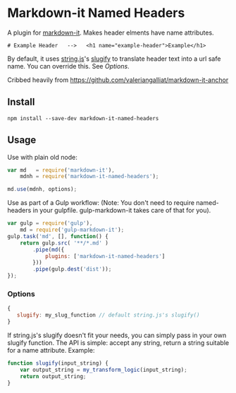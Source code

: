 # Markdown-it Named Headers

A plugin for [markdown-it](https://github.com/markdown-it/markdown-it). Makes header elments have name attributes.

```
# Example Header   -->   <h1 name="example-header">Example</h1>
```

By default, it uses [string.js](http://stringjs.com/)'s [slugify](http://stringjs.com/#methods/slugify) to translate header text into a url safe name. You can override this. See _Options_.

Cribbed heavily from https://github.com/valeriangalliat/markdown-it-anchor

## Install

```
npm install --save-dev markdown-it-named-headers
```

## Usage

Use with plain old node:

```js
var md   = require('markdown-it'),
    mdnh = require('markdown-it-named-headers');

md.use(mdnh, options);
```

Use as part of a Gulp workflow: (Note: You don't need to require named-headers in your gulpfile. gulp-markdown-it takes care of that for you).

```js
var gulp = require('gulp'),
    md = require('gulp-markdown-it');
gulp.task('md', [], function() {
    return gulp.src( '**/*.md' )
        .pipe(md({
            plugins: ['markdown-it-named-headers']
        }))
        .pipe(gulp.dest('dist'));
});
```


### Options

```js
{
   slugify: my_slug_function // default string.js's slugify()
}
```

If string.js's slugify doesn't fit your needs, you can simply pass in your own slugify function. The API is simple: accept any string, return a string suitable for a name attribute. Example:

```js
function slugify(input_string) {
    var output_string = my_transform_logic(input_string);
    return output_string;
}
```
